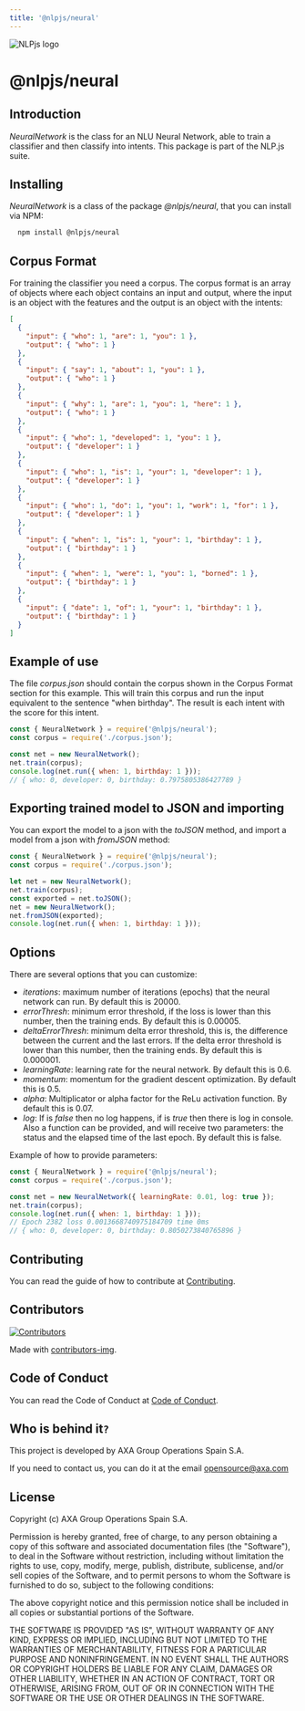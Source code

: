 ```yaml
---
title: '@nlpjs/neural'
---
```


![NLPjs logo](screenshots/nlplogo.gif)

# @nlpjs/neural

## Introduction

_NeuralNetwork_ is the class for an NLU Neural Network, able to train a classifier and then classify into intents.
This package is part of the NLP.js suite.

## Installing

_NeuralNetwork_ is a class of the package _@nlpjs/neural_, that you can install via NPM:

```bash
  npm install @nlpjs/neural
```

## Corpus Format

For training the classifier you need a corpus. The corpus format is an array of objects where each object contains an input and output, where the input is an object with the features and the output is an object with the intents:

```json
[
  {
    "input": { "who": 1, "are": 1, "you": 1 },
    "output": { "who": 1 }
  },
  {
    "input": { "say": 1, "about": 1, "you": 1 },
    "output": { "who": 1 }
  },
  {
    "input": { "why": 1, "are": 1, "you": 1, "here": 1 },
    "output": { "who": 1 }
  },
  {
    "input": { "who": 1, "developed": 1, "you": 1 },
    "output": { "developer": 1 }
  },
  {
    "input": { "who": 1, "is": 1, "your": 1, "developer": 1 },
    "output": { "developer": 1 }
  },
  {
    "input": { "who": 1, "do": 1, "you": 1, "work": 1, "for": 1 },
    "output": { "developer": 1 }
  },
  {
    "input": { "when": 1, "is": 1, "your": 1, "birthday": 1 },
    "output": { "birthday": 1 }
  },
  {
    "input": { "when": 1, "were": 1, "you": 1, "borned": 1 },
    "output": { "birthday": 1 }
  },
  {
    "input": { "date": 1, "of": 1, "your": 1, "birthday": 1 },
    "output": { "birthday": 1 }
  }
]
```

## Example of use

The file _corpus.json_ should contain the corpus shown in the Corpus Format section for this example.
This will train this corpus and run the input equivalent to the sentence "when birthday". 
The result is each intent with the score for this intent.

```javascript
const { NeuralNetwork } = require('@nlpjs/neural');
const corpus = require('./corpus.json');

const net = new NeuralNetwork();
net.train(corpus);
console.log(net.run({ when: 1, birthday: 1 }));
// { who: 0, developer: 0, birthday: 0.7975805386427789 }
```

## Exporting trained model to JSON and importing

You can export the model to a json with the _toJSON_ method, and import a model from a json with _fromJSON_ method:

```javascript
const { NeuralNetwork } = require('@nlpjs/neural');
const corpus = require('./corpus.json');

let net = new NeuralNetwork();
net.train(corpus);
const exported = net.toJSON();
net = new NeuralNetwork();
net.fromJSON(exported);
console.log(net.run({ when: 1, birthday: 1 }));
```

## Options

There are several options that you can customize:
- _iterations_: maximum number of iterations (epochs) that the neural network can run. By default this is 20000.
- _errorThresh_: minimum error threshold, if the loss is lower than this number, then the training ends. By default this is 0.00005.
- _deltaErrorThresh_: minimum delta error threshold, this is, the difference between the current and the last errors. If the delta error threshold is lower than this number, then the training ends. By default this is 0.000001.
- _learningRate_: learning rate for the neural network. By default this is 0.6.
- _momentum_: momentum for the gradient descent optimization. By default this is 0.5.
- _alpha_: Multiplicator or alpha factor for the ReLu activation function. By default this is 0.07.
- _log_: If is *false* then no log happens, if is *true* then there is log in console. Also a function can be provided, and will receive two parameters: the status and the elapsed time of the last epoch. By default this is false.

Example of how to provide parameters:
```javascript
const { NeuralNetwork } = require('@nlpjs/neural');
const corpus = require('./corpus.json');

const net = new NeuralNetwork({ learningRate: 0.01, log: true });
net.train(corpus);
console.log(net.run({ when: 1, birthday: 1 }));
// Epoch 2382 loss 0.0013668740975184709 time 0ms
// { who: 0, developer: 0, birthday: 0.8050273840765896 }
```

## Contributing

You can read the guide of how to contribute at [Contributing](CONTRIBUTING.md).

## Contributors

[![Contributors](https://contributors-img.firebaseapp.com/image?repo=axa-group/nlp.js)](https://github.com/axa-group/nlp.js/graphs/contributors)

Made with [contributors-img](https://contributors-img.firebaseapp.com).

## Code of Conduct

You can read the Code of Conduct at [Code of Conduct](CODE_OF_CONDUCT.md).

## Who is behind it`?`

This project is developed by AXA Group Operations Spain S.A.

If you need to contact us, you can do it at the email opensource@axa.com

## License

Copyright (c) AXA Group Operations Spain S.A.

Permission is hereby granted, free of charge, to any person obtaining
a copy of this software and associated documentation files (the
"Software"), to deal in the Software without restriction, including
without limitation the rights to use, copy, modify, merge, publish,
distribute, sublicense, and/or sell copies of the Software, and to
permit persons to whom the Software is furnished to do so, subject to
the following conditions:

The above copyright notice and this permission notice shall be
included in all copies or substantial portions of the Software.

THE SOFTWARE IS PROVIDED "AS IS", WITHOUT WARRANTY OF ANY KIND,
EXPRESS OR IMPLIED, INCLUDING BUT NOT LIMITED TO THE WARRANTIES OF
MERCHANTABILITY, FITNESS FOR A PARTICULAR PURPOSE AND
NONINFRINGEMENT. IN NO EVENT SHALL THE AUTHORS OR COPYRIGHT HOLDERS BE
LIABLE FOR ANY CLAIM, DAMAGES OR OTHER LIABILITY, WHETHER IN AN ACTION
OF CONTRACT, TORT OR OTHERWISE, ARISING FROM, OUT OF OR IN CONNECTION
WITH THE SOFTWARE OR THE USE OR OTHER DEALINGS IN THE SOFTWARE.

